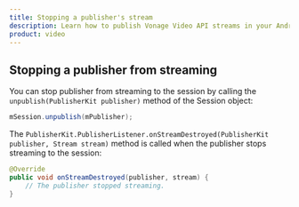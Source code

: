 ```yaml
---
title: Stopping a publisher's stream
description: Learn how to publish Vonage Video API streams in your Android application. Once you have connected to a session, you can send video, audio, and messages by publishing a stream.
product: video 
---
```


## Stopping a publisher from streaming

You can stop publisher from streaming to the session by calling the `unpublish(PublisherKit publisher)` method of the Session object:

```java
mSession.unpublish(mPublisher);
```

The `PublisherKit.PublisherListener.onStreamDestroyed(PublisherKit publisher, Stream stream)` method is called when the publisher stops streaming to the session:

```java
@Override
public void onStreamDestroyed(publisher, stream) {
    // The publisher stopped streaming.
}
```
